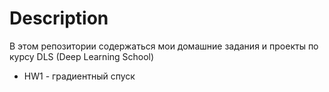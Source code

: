 # Description

В этом репозитории содержаться мои домашние задания и проекты по курсу DLS (Deep Learning School)

- HW1 - градиентный спуск
